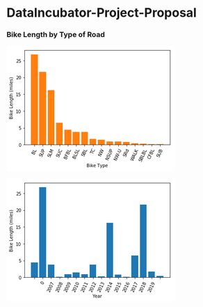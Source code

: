 # DataIncubator-Project-Proposal


<h3>Bike Length by Type of Road</h3>

![](BikeLength_by_Type.png)

![](BikeInstallation_by_Year.png)
